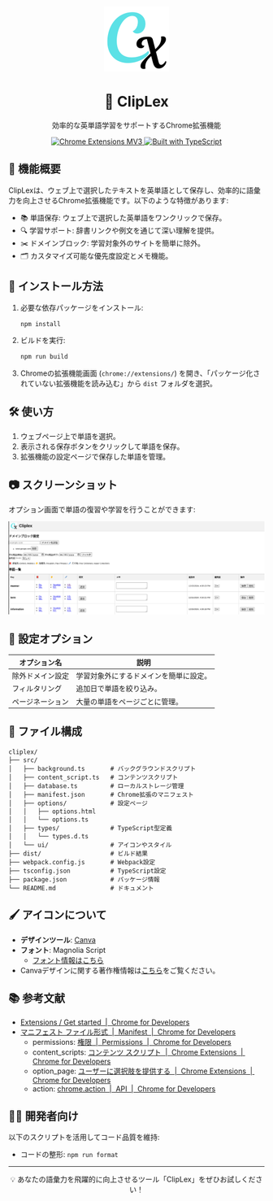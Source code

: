 
<p align="center">
  <img src="src/ui/icon.png" alt="ClipLex Icon" width="128">
</p>

<h1 align="center">📖 ClipLex</h1>

<p align="center">
  効率的な英単語学習をサポートするChrome拡張機能
</p>

<p align="center">
  <a href="https://developer.chrome.com/docs/extensions/get-started" target="_blank">
    <img src="https://img.shields.io/badge/Chrome%20Extensions-MV3-blue.svg" alt="Chrome Extensions MV3">
  </a>
  <a href="https://www.typescriptlang.org/" target="_blank">
    <img src="https://img.shields.io/badge/TypeScript-%E2%9C%94-blue.svg" alt="Built with TypeScript">
  </a>
</p>

## 🌟 機能概要

ClipLexは、ウェブ上で選択したテキストを英単語として保存し、効率的に語彙力を向上させるChrome拡張機能です。以下のような特徴があります:

- 📚 単語保存: ウェブ上で選択した英単語をワンクリックで保存。
- 🔍 学習サポート: 辞書リンクや例文を通じて深い理解を提供。
- ✂️ ドメインブロック: 学習対象外のサイトを簡単に除外。
- 🗂️ カスタマイズ可能な優先度設定とメモ機能。

## 🚀 インストール方法

1. 必要な依存パッケージをインストール:
   ```bash
   npm install
   ```

2. ビルドを実行:
   ```bash
   npm run build
   ```

3. Chromeの拡張機能画面 (`chrome://extensions/`) を開き、「パッケージ化されていない拡張機能を読み込む」から `dist` フォルダを選択。

## 🛠️ 使い方

1. ウェブページ上で単語を選択。
2. 表示される保存ボタンをクリックして単語を保存。
3. 拡張機能の設定ページで保存した単語を管理。

## 📷 スクリーンショット

オプション画面で単語の復習や学習を行うことができます:
<p align="center">
  <img src="docs/screenshots/cliplex_options_v1.0.0.png" alt="Usage example" width="600">
</p>

## 🔧 設定オプション

| オプション名       | 説明                                     |
| ------------------ | ---------------------------------------- |
| 除外ドメイン設定   | 学習対象外にするドメインを簡単に設定。       |
| フィルタリング      | 追加日で単語を絞り込み。             |
| ページネーション    | 大量の単語をページごとに管理。               |

## 📂 ファイル構成

```
cliplex/
├── src/
│   ├── background.ts       # バックグラウンドスクリプト
│   ├── content_script.ts   # コンテンツスクリプト
│   ├── database.ts         # ローカルストレージ管理
│   ├── manifest.json       # Chrome拡張のマニフェスト
│   ├── options/            # 設定ページ
│   │   ├── options.html
│   │   └── options.ts
│   ├── types/              # TypeScript型定義
│   │   └── types.d.ts
│   └── ui/                 # アイコンやスタイル
├── dist/                   # ビルド結果
├── webpack.config.js       # Webpack設定
├── tsconfig.json           # TypeScript設定
├── package.json            # パッケージ情報
└── README.md               # ドキュメント
```

## 🖌️ アイコンについて

- **デザインツール**: [Canva](https://www.canva.com/)
- **フォント**: Magnolia Script  
  - [フォント情報はこちら](https://online-fonts.com/fonts/magnolia-script)
- Canvaデザインに関する著作権情報は[こちら](https://www.canva.com/en/help/copyright-design-ownership/)をご覧ください。

## 📚 参考文献

- [Extensions / Get started  |  Chrome for Developers](https://developer.chrome.com/docs/extensions/get-started)
- [マニフェスト ファイル形式  |  Manifest  |  Chrome for Developers](https://developer.chrome.com/docs/extensions/reference/manifest?hl=ja)
  - permissions: [権限  |  Permissions  |  Chrome for Developers](https://developer.chrome.com/docs/extensions/reference/permissions-list?hl=ja)
  - content_scripts: [コンテンツ スクリプト  |  Chrome Extensions  |  Chrome for Developers](https://developer.chrome.com/docs/extensions/develop/concepts/content-scripts?hl=ja)
  - option_page: [ユーザーに選択肢を提供する  |  Chrome Extensions  |  Chrome for Developers](https://developer.chrome.com/docs/extensions/develop/ui/options-page?hl=ja)
  - action: [chrome.action  |  API  |  Chrome for Developers](https://developer.chrome.com/docs/extensions/reference/api/action?hl=ja)

## 🧑‍💻 開発者向け

以下のスクリプトを活用してコード品質を維持:

- コードの整形: `npm run format`

---

<p align="center">💡 あなたの語彙力を飛躍的に向上させるツール「ClipLex」をぜひお試しください！</p>

